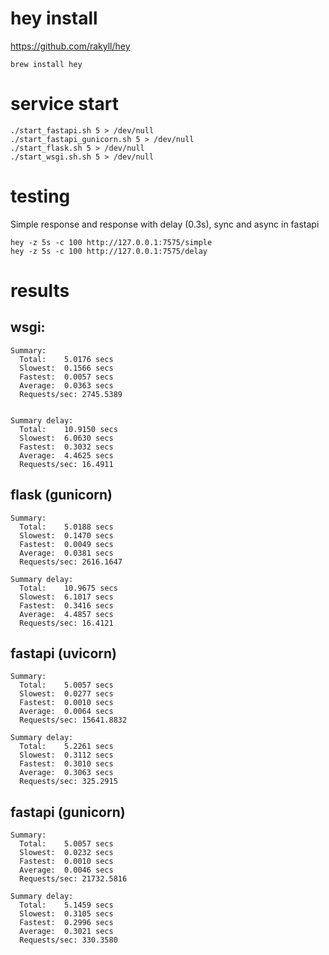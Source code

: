 # hey install
https://github.com/rakyll/hey

```.shell script
brew install hey

```

# service start

```shell script
./start_fastapi.sh 5 > /dev/null
./start_fastapi_gunicorn.sh 5 > /dev/null
./start_flask.sh 5 > /dev/null
./start_wsgi.sh.sh 5 > /dev/null
```

# testing

Simple response and response with delay (0.3s), sync and async in fastapi

```shell script
hey -z 5s -c 100 http://127.0.0.1:7575/simple
hey -z 5s -c 100 http://127.0.0.1:7575/delay
```

# results

## wsgi:

```
Summary:
  Total:	5.0176 secs
  Slowest:	0.1566 secs
  Fastest:	0.0057 secs
  Average:	0.0363 secs
  Requests/sec:	2745.5389


Summary delay:
  Total:	10.9150 secs
  Slowest:	6.0630 secs
  Fastest:	0.3032 secs
  Average:	4.4625 secs
  Requests/sec:	16.4911
```
## flask (gunicorn)
```
Summary:
  Total:	5.0188 secs
  Slowest:	0.1470 secs
  Fastest:	0.0049 secs
  Average:	0.0381 secs
  Requests/sec:	2616.1647
  
Summary delay:
  Total:	10.9675 secs
  Slowest:	6.1017 secs
  Fastest:	0.3416 secs
  Average:	4.4857 secs
  Requests/sec:	16.4121
```
## fastapi (uvicorn)
```
Summary:
  Total:	5.0057 secs
  Slowest:	0.0277 secs
  Fastest:	0.0010 secs
  Average:	0.0064 secs
  Requests/sec:	15641.8832
  
Summary delay:
  Total:	5.2261 secs
  Slowest:	0.3112 secs
  Fastest:	0.3010 secs
  Average:	0.3063 secs
  Requests/sec:	325.2915
```
## fastapi (gunicorn)
```
Summary:
  Total:	5.0057 secs
  Slowest:	0.0232 secs
  Fastest:	0.0010 secs
  Average:	0.0046 secs
  Requests/sec:	21732.5816

Summary delay:
  Total:	5.1459 secs
  Slowest:	0.3105 secs
  Fastest:	0.2996 secs
  Average:	0.3021 secs
  Requests/sec:	330.3580
```
